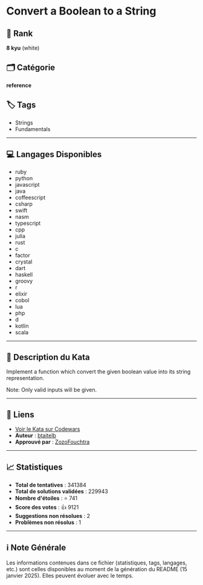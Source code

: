 # Convert a Boolean to a String

## 🏅 Rank
**8 kyu** (white)

## 🗂️ Catégorie
**reference**

## 🏷️ Tags
- Strings
- Fundamentals

---

## 💻 Langages Disponibles
- ruby
- python
- javascript
- java
- coffeescript
- csharp
- swift
- nasm
- typescript
- cpp
- julia
- rust
- c
- factor
- crystal
- dart
- haskell
- groovy
- r
- elixir
- cobol
- lua
- php
- d
- kotlin
- scala

---

## 📜 Description du Kata

Implement a function which convert the given boolean value into its string representation.

Note: Only valid inputs will be given.


---

## 🔗 Liens
- [Voir le Kata sur Codewars](https://www.codewars.com/kata/551b4501ac0447318f0009cd)
- **Auteur** : [btaitelb](https://www.codewars.com/users/btaitelb)
- **Approuvé par** : [ZozoFouchtra](https://www.codewars.com/users/ZozoFouchtra)

---

## 📈 Statistiques
- **Total de tentatives** : 341384
- **Total de solutions validées** : 229943
- **Nombre d'étoiles** : ⭐ 741
- **Score des votes** : 👍 9121
- **Suggestions non résolues** : 2
- **Problèmes non résolus** : 1

---

## ℹ️ Note Générale
Les informations contenues dans ce fichier (statistiques, tags, langages, etc.) sont celles disponibles au moment de la génération du README (15 janvier 2025). Elles peuvent évoluer avec le temps.
